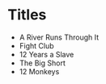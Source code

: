 # Titles

- A River Runs Through It 
- Fight Club
- 12 Years a Slave
- The Big Short
- 12 Monkeys


